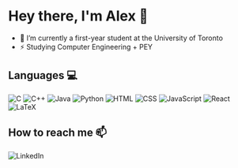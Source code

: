 # Hey there, I'm Alex 👋

- 🌱 I’m currently a first-year student at the University of Toronto
- ⚡ Studying Computer Engineering + PEY

## Languages 💻
![C](https://img.shields.io/badge/C-%23A8B9CC?style=for-the-badge&logo=c&logoColor=white) ![C++](https://img.shields.io/badge/C%2B%2B-%2300599C?style=for-the-badge&logo=cplusplus&logoColor=white) ![Java](https://img.shields.io/badge/java-%23ED8B00.svg?style=for-the-badge&logo=openjdk&logoColor=white) ![Python](https://img.shields.io/badge/Python-%233776AB?style=for-the-badge&logo=python&logoColor=white) ![HTML](https://img.shields.io/badge/HTML-%23E34F26?style=for-the-badge&logo=html5&logoColor=white) ![CSS](https://img.shields.io/badge/CSS-%23663399?style=for-the-badge&logo=css&logoColor=white) ![JavaScript](https://img.shields.io/badge/JavaScript-%23F7DF1E?style=for-the-badge&logo=javascript&logoColor=white) ![React](https://img.shields.io/badge/React-%2361DAFB?style=for-the-badge&logo=react&logoColor=white) ![LaTeX](https://img.shields.io/badge/LaTeX-%23008080?style=for-the-badge&logo=latex&logoColor=white)

## How to reach me 📫
![LinkedIn](https://img.shields.io/badge/LinkedIn-blue?style=for-the-badge&link=https%3A%2F%2Fwww.linkedin.com%2Fin%2Falex-j-you%2F)

<!--
ADD MORE STUFF
-->

